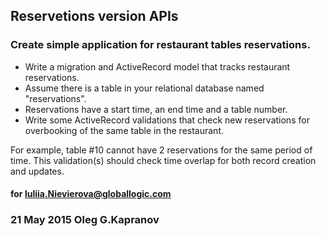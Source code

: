 ## Reservetions version APIs
### Create simple application for restaurant tables reservations.

* Write a migration and ActiveRecord model that tracks restaurant
  reservations.
* Assume there is a table in your relational database named
  "reservations".
* Reservations have a start time, an end time and a table number.
* Write some ActiveRecord validations that check new reservations
  for overbooking of the same table in the restaurant.

For example, table #10 cannot have 2 reservations for the same period
of time. This validation(s) should check time overlap for both record
creation and updates.

#### for luliia.Nievierova@globallogic.com

### 21 May 2015 Oleg G.Kapranov
